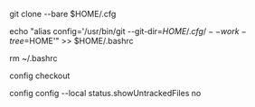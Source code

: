 git clone --bare <Repo> $HOME/.cfg

echo "alias config='/usr/bin/git --git-dir=$HOME/.cfg/ --work-tree=$HOME'" >> $HOME/.bashrc

rm ~/.bashrc

config checkout

config config --local status.showUntrackedFiles no

